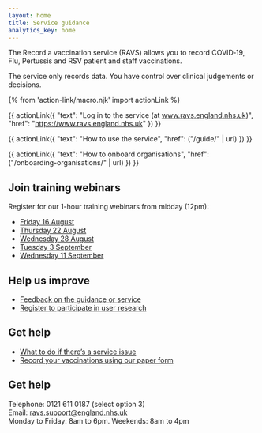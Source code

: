 ```yaml
---
layout: home
title: Service guidance
analytics_key: home
---
```


The Record a vaccination service (RAVS) allows you to record COVID‑19, Flu, Pertussis and RSV patient and staff vaccinations.  

The service only records data. You have control over clinical judgements or decisions. 

{% from 'action-link/macro.njk' import actionLink %}

{{ actionLink({
  "text": "Log in to the service (at www.ravs.england.nhs.uk)",
  "href": "https://www.ravs.england.nhs.uk"
}) }}

{{ actionLink({
  "text": "How to use the service",
  "href": ("/guide/" | url)
}) }}

{{ actionLink({
  "text": "How to onboard organisations",
  "href": ("/onboarding-organisations/" | url)
}) }}

## Join training webinars

Register for our 1-hour training webinars from midday (12pm):  

* [Friday 16 August](https://events.teams.microsoft.com/event/0e30b1a3-6335-4a03-8b05-53c3d1047b1e@37c354b2-85b0-47f5-b222-07b48d774ee3)
* [Thursday 22 August](https://events.teams.microsoft.com/event/735f8dd2-1515-4238-a425-59e14d0195f7@37c354b2-85b0-47f5-b222-07b48d774ee3)
* [Wednesday 28 August](https://events.teams.microsoft.com/event/31f6f977-5d32-4f9d-ae06-476016dda5c7@37c354b2-85b0-47f5-b222-07b48d774ee3)
* [Tuesday 3 September](https://events.teams.microsoft.com/event/7a0b9e2e-adba-4249-a1de-793bb4b15c01@37c354b2-85b0-47f5-b222-07b48d774ee3) 
* [Wednesday 11 September](https://events.teams.microsoft.com/event/493133b7-8eb2-4d99-900e-557603d4f8a1@37c354b2-85b0-47f5-b222-07b48d774ee3)

## Help us improve

* [Feedback on the guidance or service](https://feedback.digital.nhs.uk/jfe/form/SV_ezgoupJNznAkT6m)
* [Register to participate in user research](https://feedback.digital.nhs.uk/jfe/form/SV_57HrcAOpLpt3QLY)

## Get help

* [What to do if there’s a service issue](https://guide.ravs.england.nhs.uk/service-unavailable/) 
* [Record your vaccinations using our paper form](/files/record-a-vaccination.docx)

## Get help

Telephone: 0121 611 0187 (select option 3)<br>
Email: [ravs.support@england.nhs.uk](mailto:ravs.support@england.nhs.uk)<br>
Monday to Friday: 8am to 6pm. Weekends: 8am to 4pm



